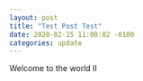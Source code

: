 ```yaml
---
layout: post
title: "Test Post Test"
date: 2020-02-15 11:00:02 -0100
categories: update 
---
```


Welcome to the world II

